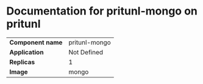 # Documentation for pritunl-mongo on pritunl

|||
| --- | ---- |
| **Component name** | pritunl-mongo |
| **Application** | Not Defined |
| **Replicas** | 1 |
| **Image** | mongo |

